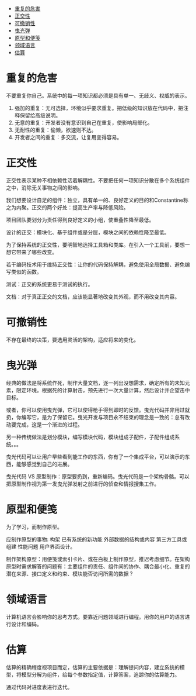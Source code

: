 - [重复的危害](#重复的危害)
- [正交性](#正交性)
- [可撤销性](#可撤销性)
- [曳光弹](#曳光弹)
- [原型和便笺](#原型和便笺)
- [领域语言](#领域语言)
- [估算](#估算)


# 重复的危害

不要重复你自己。系统中的每一项知识都必须是具有单一、无歧义、权威的表示。
1. 强加的重复：无可选择，环境似乎要求重复。把低级的知识放在代码中，把注释保留给高级说明。
2. 无意的重复：开发者没有意识到自己在重复，使影响局部化。
3. 无耐性的重复：偷懒，欲速则不达。
4. 开发者之间的重复：多交流，让复用变得容易。

# 正交性

正交性表示某种不相依赖性活着解耦性。不要把任何一项知识分散在多个系统组件之中，消除无关事物之间的影响。

我们想要设计自足的组件：独立，具有单一的、良好定义的目的和Constantine称之为内聚。正交的两个好处：提高生产率与降低风险。

项目团队要划分为责任得到良好定义的小组，使重叠性降至最低。

设计的正交：模块化、基于组件或是分层，模块之间的依赖性降至最低。

为了保持系统的正交性，要明智地选择工具箱和类库。在引入一个工具前，要想一想它带来了哪些改变。

若干编码技术用于维持正交性：让你的代码保持解耦，避免使用全局数据、避免编写类似的函数。

测试：正交的系统更易于测试的执行。

文档：对于真正正交的文档，应该能显著地改变其外观，而不用改变其内容。

# 可撤销性

不存在最终的决策，要选用灵活的架构，适应将来的变化。

# 曳光弹

经典的做法是将系统作死，制作大量文档，逐一列出没想需求，确定所有的未知元素，限定环境。根据死的计算射击，预先进行一次大量计算，然后设计并企望击中目标。

或者，你可以使用曳光弹，它可以使得枪手得到即时的反馈。曳光代码并非用过就扔，你编写它，是为了保留它。曳光开发与项目永不结束的理念是一致的：总有改动要完成，这是一个渐进的过程。

另一种传统做法是划分模块，编写模块代码，模块组成子配件，子配件组成系统。。。

曳光代码可以让用户早些看到能工作的东西，你有了一个集成平台，可以演示的东西，能够感觉到自己的进展。

曳光代码 VS 原型制作：原型要扔到，重新编码。曳光代码是一个架构骨骼。可以把原型制作视为第一发曳光弹发射之前进行的侦查和情报搜集工作。

# 原型和便笺

为了学习，而制作原型。

应制作原型的事物: 构架 已有系统的新功能 外部数据的结构或内容 第三方工具或组建 性能问题 用户界面设计。

制作架构原型：用便笺或索引卡片、或在白板上制作原型，推迟考虑细节。在架构原型时需求解答的问题有：主要组件的责任、组件间的协作、耦合最小化、重复的潜在来源、接口定义和约束、模块能否访问所需的数据？

# 领域语言

计算机语言会影响你的思考方式。要靠近问题领域进行编程。用你的用户的语言进行设计和编码。

# 估算

估算的精确程度视项目而定，估算的主要依据是：理解提问内容，建立系统的模型，将模型分解为组件，给每个参数指定值，计算答案，追踪你的估算能力。

通过代码对进度表进行迭代。
